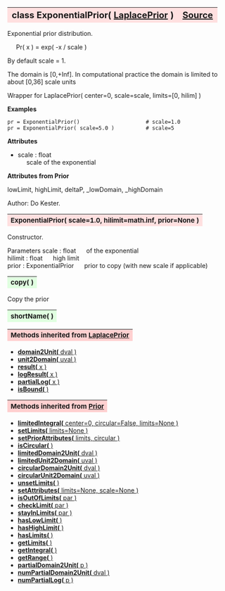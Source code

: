 ---
---
<br><br>

<a name="ExponentialPrior"></a>
<table><thead style="background-color:#FFE0E0; width:100%; font-size:20px"><tr><th style="text-align:left">
<strong>class ExponentialPrior(</strong> <a href="./LaplacePrior.html">LaplacePrior</a> )</th><th style="text-align:right"><a href=https://github.com/dokester/BayesicFitting/blob/master/BayesicFitting/source/ExponentialPrior.py target=_blank>Source</a></th></tr></thead></table>
<p>

Exponential prior distribution.

&nbsp;&nbsp;&nbsp;&nbsp; Pr( x ) = exp( -x / scale )<br>

By default scale = 1.

The domain is [0,+Inf].
In computational practice the domain is limited to about [0,36] scale units

Wrapper for
LaplacePrior( center=0, scale=scale, limits=[0, hilim] )

<b>Examples</b>

    pr = ExponentialPrior()                     # scale=1.0
    pr = ExponentialPrior( scale=5.0 )          # scale=5

<b>Attributes</b>

* scale  :  float<br>
&nbsp;&nbsp;&nbsp;&nbsp; scale of the exponential<br>

<b>Attributes from Prior</b>

lowLimit, highLimit, deltaP, _lowDomain, _highDomain

Author: Do Kester.

<a name="ExponentialPrior"></a>
<table><thead style="background-color:#FFE0E0; width:100%; font-size:15px"><tr><th style="text-align:left">
<strong>ExponentialPrior(</strong> scale=1.0, hilimit=math.inf, prior=None )
</th></tr></thead></table>
<p>

Constructor.

Parameters
scale : float
&nbsp;&nbsp;&nbsp;&nbsp; of the exponential<br>
hilimit : float
&nbsp;&nbsp;&nbsp;&nbsp; high limit<br>
prior : ExponentialPrior
&nbsp;&nbsp;&nbsp;&nbsp; prior to copy (with new scale if applicable)<br>


<a name="copy"></a>
<table><thead style="background-color:#E0FFE0; width:100%; font-size:15px"><tr><th style="text-align:left">
<strong>copy(</strong> )
</th></tr></thead></table>
<p>
Copy the prior 

<a name="shortName"></a>
<table><thead style="background-color:#E0FFE0; width:100%; font-size:15px"><tr><th style="text-align:left">
<strong>shortName(</strong> ) 
</th></tr></thead></table>
<p>
<table><thead style="background-color:#FFD0D0; width:100%; font-size:15px"><tr><th style="text-align:left">
<strong>Methods inherited from</strong> <a href="./LaplacePrior.html">LaplacePrior</a></th></tr></thead></table>


* [<strong>domain2Unit(</strong> dval )](./LaplacePrior.md#domain2Unit)
* [<strong>unit2Domain(</strong> uval )](./LaplacePrior.md#unit2Domain)
* [<strong>result(</strong> x )](./LaplacePrior.md#result)
* [<strong>logResult(</strong> x )](./LaplacePrior.md#logResult)
* [<strong>partialLog(</strong> x )](./LaplacePrior.md#partialLog)
* [<strong>isBound(</strong> )](./LaplacePrior.md#isBound)


<table><thead style="background-color:#FFD0D0; width:100%; font-size:15px"><tr><th style="text-align:left">
<strong>Methods inherited from</strong> <a href="./Prior.html">Prior</a></th></tr></thead></table>


* [<strong>limitedIntegral(</strong> center=0, circular=False, limits=None ) ](./Prior.md#limitedIntegral)
* [<strong>setLimits(</strong> limits=None )](./Prior.md#setLimits)
* [<strong>setPriorAttributes(</strong> limits, circular ) ](./Prior.md#setPriorAttributes)
* [<strong>isCircular(</strong> ) ](./Prior.md#isCircular)
* [<strong>limitedDomain2Unit(</strong> dval ) ](./Prior.md#limitedDomain2Unit)
* [<strong>limitedUnit2Domain(</strong> uval ) ](./Prior.md#limitedUnit2Domain)
* [<strong>circularDomain2Unit(</strong> dval ) ](./Prior.md#circularDomain2Unit)
* [<strong>circularUnit2Domain(</strong> uval ) ](./Prior.md#circularUnit2Domain)
* [<strong>unsetLimits(</strong> )](./Prior.md#unsetLimits)
* [<strong>setAttributes(</strong> limits=None, scale=None ) ](./Prior.md#setAttributes)
* [<strong>isOutOfLimits(</strong> par )](./Prior.md#isOutOfLimits)
* [<strong>checkLimit(</strong> par )](./Prior.md#checkLimit)
* [<strong>stayInLimits(</strong> par )](./Prior.md#stayInLimits)
* [<strong>hasLowLimit(</strong> )](./Prior.md#hasLowLimit)
* [<strong>hasHighLimit(</strong> )](./Prior.md#hasHighLimit)
* [<strong>hasLimits(</strong> )](./Prior.md#hasLimits)
* [<strong>getLimits(</strong> )](./Prior.md#getLimits)
* [<strong>getIntegral(</strong> ) ](./Prior.md#getIntegral)
* [<strong>getRange(</strong> )](./Prior.md#getRange)
* [<strong>partialDomain2Unit(</strong> p )](./Prior.md#partialDomain2Unit)
* [<strong>numPartialDomain2Unit(</strong> dval )](./Prior.md#numPartialDomain2Unit)
* [<strong>numPartialLog(</strong> p )](./Prior.md#numPartialLog)
